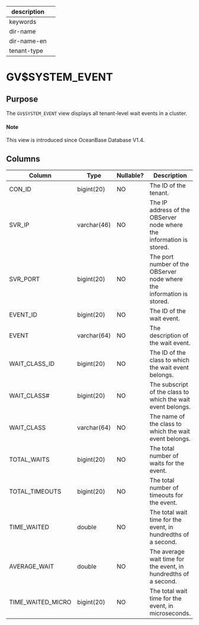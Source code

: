 |description||
|---|---|
|keywords||
|dir-name||
|dir-name-en||
|tenant-type||

# GV$SYSTEM_EVENT

## Purpose

The `GV$SYSTEM_EVENT` view displays all tenant-level wait events in a cluster.

<main id="notice" type='explain'>
  <h4>Note</h4>
  <p>This view is introduced since OceanBase Database V1.4. </p>
</main>

## Columns

| **Column** | **Type** | **Nullable?** | **Description** |
| --- | --- | --- | --- |
| CON_ID | bigint(20) | NO | The ID of the tenant. |
| SVR_IP | varchar(46) | NO | The IP address of the OBServer node where the information is stored. |
| SVR_PORT | bigint(20) | NO | The port number of the OBServer node where the information is stored. |
| EVENT_ID | bigint(20) | NO | The ID of the wait event. |
| EVENT | varchar(64) | NO | The description of the wait event. |
| WAIT_CLASS_ID | bigint(20) | NO | The ID of the class to which the wait event belongs. |
| WAIT_CLASS# | bigint(20) | NO | The subscript of the class to which the wait event belongs. |
| WAIT_CLASS | varchar(64) | NO | The name of the class to which the wait event belongs. |
| TOTAL_WAITS | bigint(20) | NO | The total number of waits for the event. |
| TOTAL_TIMEOUTS | bigint(20) | NO | The total number of timeouts for the event. |
| TIME_WAITED | double | NO | The total wait time for the event, in hundredths of a second. |
| AVERAGE_WAIT | double | NO | The average wait time for the event, in hundredths of a second. |
| TIME_WAITED_MICRO | bigint(20) | NO | The total wait time for the event, in microseconds. |
